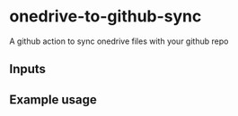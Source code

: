 # onedrive-to-github-sync
A github action to sync onedrive files with your github repo

## Inputs

## Example usage
